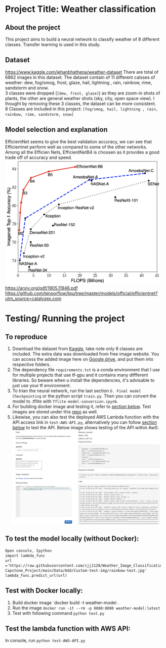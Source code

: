 # Project Title: Weather classification 

## About the project 
This project aims to build a neural network to classify weather of 8 different classes. Transfer learning is used in this study. 

## Dataset 
https://www.kaggle.com/jehanbhathena/weather-dataset
There are total of 6862 images in this dataset. 
The dataset contain of 11 different calsses of weather:  dew, fog/smog, frost, glaze, hail, lightning , rain, rainbow, rime, sandstorm and snow. <br>
3 classes were dropped (`[dew, frost, glaze]`) as they are zoom-in shots of plants, the other are general weather shots (sky, city, open space view). I thought by removing these 3 classes, the dataset can be more consistent. <br>
8 Classes are included in this project: `[fog/smog, hail, lightning , rain, rainbow, rime, sandstorm, snow]`

## Model selection and explanation 
EfficientNet seems to give the best validation accuracy, we can see that Efficientnet perform well as compared to some of the other networks. Among all the Efficien Nets, EfficientNetB4 is choosen as it provides a good trade off of accuracy and speed. 
![Network](Asset/model-comparison2.png)
https://arxiv.org/pdf/1905.11946.pdf 
https://github.com/tensorflow/tpu/tree/master/models/official/efficientnet?utm_source=catalyzex.com

# Testing/ Running the project 

## To reproduce 
1. Download the dataset from [Kaggle](https://www.kaggle.com/jehanbhathena/weather-dataset), take note only 8 classes are included. The extra data was downloaded from free image website. You can access the added image here on [Google drive](https://drive.google.com/drive/folders/1A3yhT25B72at6X3Fi4HELH028gKCuCAb?usp=sharing), and put them into respective folders. 
2. The dependency file `requirements.txt` is a conda environment that I use for multiple projects that use tf-gpu and it contains many diffferent libraries. So beware when u install the dependencies, it's advisable to just use your tf environment.  
3. To trian the neural network, run the last section `D. Final model Checkpointing` or the python script `train.py`. Then you can convert the model to .tflite with `Tflite-model-conversion.ipynb`.        	 
4. For building docker image and testing it, refer to [section below](##To-test-the-model-locally-(without-Docker):). Test images are stored under this [repo](https://github.com/cjj1120/Weather_Image_Classification-Capstone_Project/tree/main/Data/Add/Custom-test-img) as well. 
5. Likewise, you can also test the deployed AWS Lambda function with the API access link in `test-AWS-API.py`, alternatively you can follow [section below](##Test-the-lambda-function-with-AWS-API:) to test the API. Below image shows testing of the API within AwS: ![API](Asset/Test-AWS-API.PNG) 

## To test the model locally (without Docker): 
```
Open console, Ipython 
import lambda_func
url ='https://raw.githubusercontent.com/cjj1120/Weather_Image_Classification-Capstone_Project/main/Data/Add/Custom-test-img/rainbow-test.jpg'
lambda_func.predict_url(url)
```

## Test with Docker locally:
1. Build docker image `docker build -t weather-model .  
2. Run the image `docker run -it --rm -p 8080:8080 weather-model:latest`
3. Test with following command `python test.py` 

## Test the lambda function with AWS API: 
In console, run `python test-AWS-API.py`